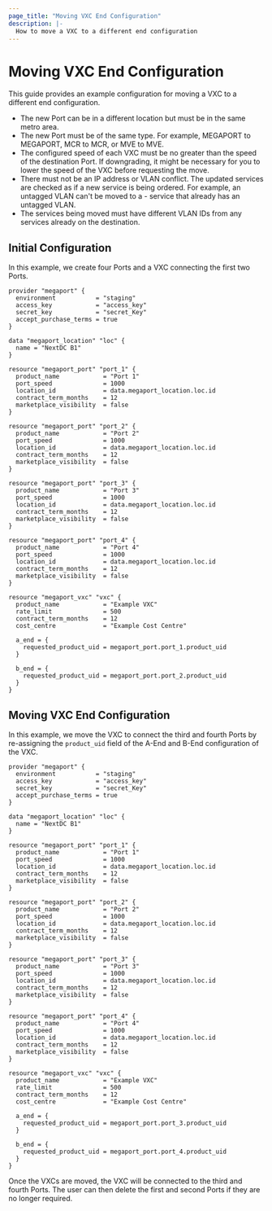 ```yaml
---
page_title: "Moving VXC End Configuration"
description: |-
  How to move a VXC to a different end configuration
---
```


# Moving VXC End Configuration

This guide provides an example configuration for moving a VXC to a different end configuration.

- The new Port can be in a different location but must be in the same metro area.
- The new Port must be of the same type. For example, MEGAPORT to MEGAPORT, MCR to MCR, or MVE to MVE.
- The configured speed of each VXC must be no greater than the speed of the destination Port. If downgrading, it might be necessary for you to lower the speed of the VXC before requesting the move.
- There must not be an IP address or VLAN conflict. The updated services are checked as if a new service is being ordered. For example, an untagged VLAN can't be moved to a - service that already has an untagged VLAN.
- The services being moved must have different VLAN IDs from any services already on the destination.

## Initial Configuration

In this example, we create four Ports and a VXC connecting the first two Ports.
```
provider "megaport" {
  environment           = "staging"
  access_key            = "access_key"
  secret_key            = "secret_Key"
  accept_purchase_terms = true
}

data "megaport_location" "loc" {
  name = "NextDC B1"
}

resource "megaport_port" "port_1" {
  product_name            = "Port 1"
  port_speed              = 1000
  location_id             = data.megaport_location.loc.id
  contract_term_months    = 12
  marketplace_visibility  = false
}

resource "megaport_port" "port_2" {
  product_name            = "Port 2"
  port_speed              = 1000
  location_id             = data.megaport_location.loc.id
  contract_term_months    = 12
  marketplace_visibility  = false
}

resource "megaport_port" "port_3" {
  product_name            = "Port 3"
  port_speed              = 1000
  location_id             = data.megaport_location.loc.id
  contract_term_months    = 12
  marketplace_visibility  = false
}

resource "megaport_port" "port_4" {
  product_name            = "Port 4"
  port_speed              = 1000
  location_id             = data.megaport_location.loc.id
  contract_term_months    = 12
  marketplace_visibility  = false
}

resource "megaport_vxc" "vxc" {
  product_name            = "Example VXC"
  rate_limit              = 500
  contract_term_months    = 12
  cost_centre             = "Example Cost Centre"

  a_end = {
    requested_product_uid = megaport_port.port_1.product_uid
  }

  b_end = {
    requested_product_uid = megaport_port.port_2.product_uid
  }
}

```

## Moving VXC End Configuration

In this example, we move the VXC to connect the third and fourth Ports by re-assigning the `product_uid` field of the A-End and B-End configuration of the VXC.

```
provider "megaport" {
  environment           = "staging"
  access_key            = "access_key"
  secret_key            = "secret_Key"
  accept_purchase_terms = true
}

data "megaport_location" "loc" {
  name = "NextDC B1"
}

resource "megaport_port" "port_1" {
  product_name            = "Port 1"
  port_speed              = 1000
  location_id             = data.megaport_location.loc.id
  contract_term_months    = 12
  marketplace_visibility  = false
}

resource "megaport_port" "port_2" {
  product_name            = "Port 2"
  port_speed              = 1000
  location_id             = data.megaport_location.loc.id
  contract_term_months    = 12
  marketplace_visibility  = false
}

resource "megaport_port" "port_3" {
  product_name            = "Port 3"
  port_speed              = 1000
  location_id             = data.megaport_location.loc.id
  contract_term_months    = 12
  marketplace_visibility  = false
}

resource "megaport_port" "port_4" {
  product_name            = "Port 4"
  port_speed              = 1000
  location_id             = data.megaport_location.loc.id
  contract_term_months    = 12
  marketplace_visibility  = false
}

resource "megaport_vxc" "vxc" {
  product_name            = "Example VXC"
  rate_limit              = 500
  contract_term_months    = 12
  cost_centre             = "Example Cost Centre"

  a_end = {
    requested_product_uid = megaport_port.port_3.product_uid
  }

  b_end = {
    requested_product_uid = megaport_port.port_4.product_uid
  }
}
```

Once the VXCs are moved, the VXC will be connected to the third and fourth Ports.  The user can then delete the first and second Ports if they are no longer required.